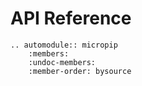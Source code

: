 # API Reference

```{eval-rst}
.. automodule:: micropip
    :members:
    :undoc-members:
    :member-order: bysource
